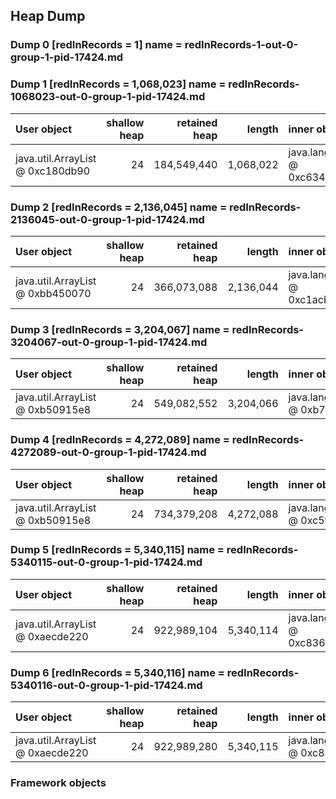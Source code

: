 ## Heap Dump
### Dump 0 [redInRecords = 1] name = redInRecords-1-out-0-group-1-pid-17424.md

### Dump 1 [redInRecords = 1,068,023] name = redInRecords-1068023-out-0-group-1-pid-17424.md
| User object | shallow heap | retained heap | length | inner object | inner size | threads | code() |
|:------------| ------------:| -------------:| ------:|:------------ | ----------:| :------ | :------|
| java.util.ArrayList @ 0xc180db90 | 24 | 184,549,440 | 1,068,022 | java.lang.String @ 0xc6345ea0 | 256 | main | reduce |

### Dump 2 [redInRecords = 2,136,045] name = redInRecords-2136045-out-0-group-1-pid-17424.md
| User object | shallow heap | retained heap | length | inner object | inner size | threads | code() |
|:------------| ------------:| -------------:| ------:|:------------ | ----------:| :------ | :------|
| java.util.ArrayList @ 0xbb450070 | 24 | 366,073,088 | 2,136,044 | java.lang.String @ 0xc1acb148 | 256 | main | reduce |

### Dump 3 [redInRecords = 3,204,067] name = redInRecords-3204067-out-0-group-1-pid-17424.md
| User object | shallow heap | retained heap | length | inner object | inner size | threads | code() |
|:------------| ------------:| -------------:| ------:|:------------ | ----------:| :------ | :------|
| java.util.ArrayList @ 0xb50915e8 | 24 | 549,082,552 | 3,204,066 | java.lang.String @ 0xb7b2f0a8 | 256 | main | reduce |

### Dump 4 [redInRecords = 4,272,089] name = redInRecords-4272089-out-0-group-1-pid-17424.md
| User object | shallow heap | retained heap | length | inner object | inner size | threads | code() |
|:------------| ------------:| -------------:| ------:|:------------ | ----------:| :------ | :------|
| java.util.ArrayList @ 0xb50915e8 | 24 | 734,379,208 | 4,272,088 | java.lang.String @ 0xc5f0f9a8 | 256 | main | reduce |

### Dump 5 [redInRecords = 5,340,115] name = redInRecords-5340115-out-0-group-1-pid-17424.md
| User object | shallow heap | retained heap | length | inner object | inner size | threads | code() |
|:------------| ------------:| -------------:| ------:|:------------ | ----------:| :------ | :------|
| java.util.ArrayList @ 0xaecde220 | 24 | 922,989,104 | 5,340,114 | java.lang.String @ 0xc8365db8 | 256 | main | reduce |

### Dump 6 [redInRecords = 5,340,116] name = redInRecords-5340116-out-0-group-1-pid-17424.md
| User object | shallow heap | retained heap | length | inner object | inner size | threads | code() |
|:------------| ------------:| -------------:| ------:|:------------ | ----------:| :------ | :------|
| java.util.ArrayList @ 0xaecde220 | 24 | 922,989,280 | 5,340,115 | java.lang.String @ 0xc8368bf0 | 256 | main | reduce |

### Framework objects



